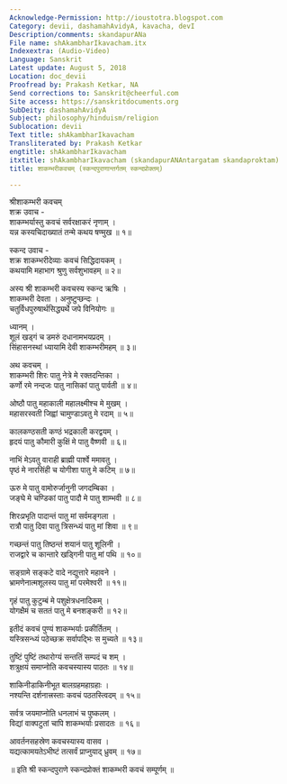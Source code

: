 ```yaml
---
Acknowledge-Permission: http://ioustotra.blogspot.com
Category: devii, dashamahAvidyA, kavacha, devI
Description/comments: skandapurANa
File name: shAkambharIkavacham.itx
Indexextra: (Audio-Video)
Language: Sanskrit
Latest update: August 5, 2018
Location: doc_devii
Proofread by: Prakash Ketkar, NA
Send corrections to: Sanskrit@cheerful.com
Site access: https://sanskritdocuments.org
SubDeity: dashamahAvidyA
Subject: philosophy/hinduism/religion
Sublocation: devii
Text title: shAkambharIkavacham
Transliterated by: Prakash Ketkar
engtitle: shAkambharIkavacham
itxtitle: shAkambharIkavacham (skandapurANAntargatam skandaproktam)
title: शाकम्भरीकवचम् (स्कन्दपुराणान्तर्गतम् स्कन्दप्रोक्तम्)

---
```

  
 श्रीशाकम्भरी कवचम्   
शक्र उवाच -  
शाकम्भर्यास्तु कवचं सर्वरक्षाकरं नृणाम् ।  
यन्न कस्यचिदाख्यातं तन्मे कथय षण्मुख ॥ १॥  
  
स्कन्द उवाच -  
शक्र शाकम्भरीदेव्याः कवचं सिद्धिदायकम् ।  
कथयामि महाभाग श्रुणु सर्वशुभावहम् ॥ २॥  
  
अस्य श्री शाकम्भरी कवचस्य स्कन्द ऋषिः ।  
शाकम्भरी देवता । अनुष्टुप्छन्दः ।  
चतुर्विधपुरुषार्थसिद्ध्यर्थे जपे विनियोगः ॥  
  
ध्यानम् ।  
शूलं खड्गं च डमरुं दधानामभयप्रदम् ।  
सिंहासनस्थां ध्यायामि देवी शाकम्भरीमहम् ॥ ३॥  
  
अथ कवचम् ।  
शाकम्भरी शिरः पातु नेत्रे मे रक्तदन्तिका ।  
कर्णो रमे नन्दजः पातु नासिकां पातु पार्वती ॥ ४॥  
  
ओष्ठौ पातु महाकाली महालक्ष्मीश्च मे मुखम् ।  
महासरस्वती जिह्वां चामुण्डाऽवतु मे रदाम् ॥ ५॥  
  
कालकण्ठसती कण्ठं भद्रकाली करद्वयम् ।  
हृदयं पातु कौमारी कुक्षिं मे पातु वैष्णवी ॥ ६॥  
  
नाभिं मेऽवतु वाराही ब्राह्मी पार्श्वे ममावतु ।  
पृष्ठं मे नारसिंही च योगीशा पातु मे कटिम् ॥ ७॥  
  
ऊरु मे पातु वामोरुर्जानुनी जगदम्बिका ।  
जङ्घे मे चण्डिकां पातु पादौ मे पातु शाम्भवी ॥ ८॥  
  
शिरःप्रभृति पादान्तं पातु मां सर्वमङ्गला ।  
रात्रौ पातु दिवा पातु त्रिसन्ध्यं पातु मां शिवा ॥ ९॥  
  
गच्छन्तं पातु तिष्ठन्तं शयानं पातु शूलिनी ।  
राजद्वारे च कान्तारे खड्गिनी पातु मां पथि ॥ १०॥  
  
सङ्ग्रामे सङ्कटे वादे नद्युत्तारे महावने ।  
भ्रामणेनात्मशूलस्य पातु मां परमेश्वरी ॥ ११॥  
  
गृहं पातु कुटुम्बं मे पशुक्षेत्रधनादिकम् ।  
योगक्षैमं च सततं पातु मे बनशङ्करी ॥ १२॥  
  
इतीदं कवचं पुण्यं शाकम्भर्याः प्रकीर्तितम् ।  
यस्त्रिसन्ध्यं पठेच्छक्र सर्वापद्भिः स मुच्यते ॥ १३॥  
  
तुष्टिं पुष्टिं तथारोग्यं सन्ततिं सम्पदं च शम् ।  
शत्रुक्षयं समाप्नोति कवचस्यास्य पाठतः ॥ १४॥  
  
शाकिनीडाकिनीभूत बालग्रहमहाग्रहाः ।  
नश्यन्ति दर्शनात्त्रस्ताः कवचं पठतस्त्विदम् ॥ १५॥  
  
सर्वत्र जयमाप्नोति धनलाभं च पुष्कलम् ।  
विद्यां वाक्पटुतां चापि शाकम्भर्याः प्रसादतः ॥ १६॥  
  
आवर्तनसहस्रेण कवचस्यास्य वासव ।  
यद्यत्कामयतेऽभीष्टं तत्सर्वं प्राप्नुयाद् ध्रुवम् ॥ १७॥  
  
॥ इति श्री स्कन्दपुराणे स्कन्दप्रोक्तं शाकम्भरी कवचं सम्पूर्णम् ॥  
  
  
  
